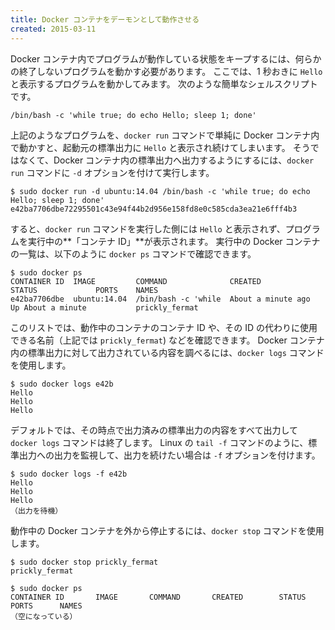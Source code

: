```yaml
---
title: Docker コンテナをデーモンとして動作させる
created: 2015-03-11
---
```


Docker コンテナ内でプログラムが動作している状態をキープするには、何らかの終了しないプログラムを動かす必要があります。
ここでは、1 秒おきに `Hello` と表示するプログラムを動かしてみます。
次のような簡単なシェルスクリプトです。

```
/bin/bash -c 'while true; do echo Hello; sleep 1; done'
```

上記のようなプログラムを、`docker run` コマンドで単純に Docker コンテナ内で動かすと、起動元の標準出力に `Hello` と表示され続けてしまいます。
そうではなくて、Docker コンテナ内の標準出力へ出力するようにするには、`docker run` コマンドに `-d` オプションを付けて実行します。

```
$ sudo docker run -d ubuntu:14.04 /bin/bash -c 'while true; do echo Hello; sleep 1; done'
e42ba7706dbe72295501c43e94f44b2d956e158fd8e0c585cda3ea21e6fff4b3
```

すると、`docker run` コマンドを実行した側には `Hello` と表示されず、プログラムを実行中の**「コンテナ ID」**が表示されます。
実行中の Docker コンテナの一覧は、以下のように `docker ps` コマンドで確認できます。

```
$ sudo docker ps
CONTAINER ID  IMAGE         COMMAND              CREATED              STATUS             PORTS    NAMES
e42ba7706dbe  ubuntu:14.04  /bin/bash -c 'while  About a minute ago   Up About a minute           prickly_fermat
```

このリストでは、動作中のコンテナのコンテナ ID や、その ID の代わりに使用できる名前（上記では `prickly_fermat`) などを確認できます。
Docker コンテナ内の標準出力に対して出力されている内容を調べるには、`docker logs` コマンドを使用します。

```
$ sudo docker logs e42b
Hello
Hello
Hello
```

デフォルトでは、その時点で出力済みの標準出力の内容をすべて出力して `docker logs` コマンドは終了します。
Linux の `tail -f` コマンドのように、標準出力への出力を監視して、出力を続けたい場合は `-f` オプションを付けます。

```
$ sudo docker logs -f e42b
Hello
Hello
Hello
（出力を待機）
```

動作中の Docker コンテナを外から停止するには、`docker stop` コマンドを使用します。

```
$ sudo docker stop prickly_fermat
prickly_fermat

$ sudo docker ps
CONTAINER ID       IMAGE       COMMAND       CREATED        STATUS        PORTS      NAMES
（空になっている）
```

